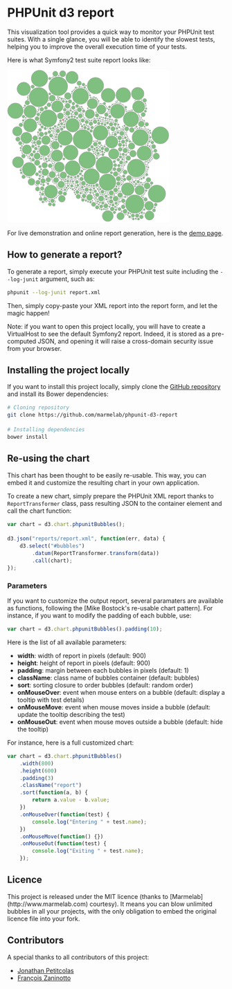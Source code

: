 # PHPUnit d3 report

This visualization tool provides a quick way to monitor your PHPUnit test suites. With a single glance, you will be able to identify the slowest tests, helping you to improve the overall execution time of your tests.

Here is what Symfony2 test suite report looks like:

![Symfony2 test suite, analyzed by PHPUnit D3 report](screenshot.png)

For live demonstration and online report generation, here is the [demo page](http://marmelab.com/phpunit-d3-report/).

## How to generate a report?

To generate a report, simply execute your PHPUnit test suite including the `--log-junit` argument, such as:

``` sh
phpunit --log-junit report.xml
```

Then, simply copy-paste your XML report into the report form, and let the magic happen!

Note: if you want to open this project locally, you will have to create a VirtualHost to see the default Symfony2 report. Indeed, it is stored as a pre-computed JSON, and opening it will raise a cross-domain security issue from your browser.

## Installing the project locally

If you want to install this project locally, simply clone the [GitHub repository](https://github.com/marmelab/phpunit-d3-report) and install its Bower dependencies:

``` sh
# Cloning repository
git clone https://github.com/marmelab/phpunit-d3-report

# Installing dependencies
bower install
```

## Re-using the chart

This chart has been thought to be easily re-usable. This way, you can embed it and customize the resulting chart in your own application.

To create a new chart, simply prepare the PHPUnit XML report thanks to `ReportTransformer` class, pass resulting JSON to the container element and call the chart function:

``` js
var chart = d3.chart.phpunitBubbles();

d3.json("reports/report.xml", function(err, data) {
    d3.select("#bubbles")
        .datum(ReportTransformer.transform(data))
        .call(chart);
});
```
### Parameters

If you want to customize the output report, several paramaters are available as functions, following the [Mike Bostock's re-usable chart pattern]. For instance, if you want to modify the padding of each bubble, use:

``` js
var chart = d3.chart.phpunitBubbles().padding(10);
```

Here is the list of all available parameters:

* **width**: width of report in pixels (default: 900)
* **height**: height of report in pixels (default: 900)
* **padding**: margin between each bubbles in pixels (default: 1)
* **className**: class name of bubbles container (default: bubbles)
* **sort**: sorting closure to order bubbles (default: random order)
* **onMouseOver**: event when mouse enters on a bubble (default: display a tooltip with test details)
* **onMouseMove**: event when mouse moves inside a bubble (default: update the tooltip describing the test)
* **onMouseOut**: event when mouse moves outside a bubble (default: hide the tooltip)

For instance, here is a full customized chart:

``` js
var chart = d3.chart.phpunitBubbles()
    .width(800)
    .height(600)
    .padding(3)
    .className("report")
    .sort(function(a, b) {
        return a.value - b.value;
    })
    .onMouseOver(function(test) {
        console.log("Entering " + test.name);
    })
    .onMouseMove(function() {})
    .onMouseOut(function(test) {
        console.log("Exiting " + test.name);
    });
```

## Licence

<p>This project is released under the MIT licence (thanks to [Marmelab](http://www.marmelab.com) courtesy). It means you can blow unlimited bubbles in all your projects, with the only obligation to embed the original licence file into your fork.</p>

## Contributors

A special thanks to all contributors of this project:

* [Jonathan Petitcolas](http://www.jonathan-petitcolas.com)
* [François Zaninotto](http://redotheweb.com)
